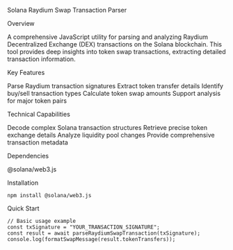 Solana Raydium Swap Transaction Parser

Overview

A comprehensive JavaScript utility for parsing and analyzing Raydium Decentralized Exchange (DEX) transactions on the Solana blockchain. This tool provides deep insights into token swap transactions, extracting detailed transaction information.


Key Features

Parse Raydium transaction signatures
Extract token transfer details
Identify buy/sell transaction types
Calculate token swap amounts
Support analysis for major token pairs

Technical Capabilities

Decode complex Solana transaction structures
Retrieve precise token exchange details
Analyze liquidity pool changes
Provide comprehensive transaction metadata

Dependencies

@solana/web3.js

Installation

```
npm install @solana/web3.js
```

Quick Start

```
// Basic usage example
const txSignature = "YOUR_TRANSACTION_SIGNATURE";
const result = await parseRaydiumSwapTransaction(txSignature);
console.log(formatSwapMessage(result.tokenTransfers));

```
